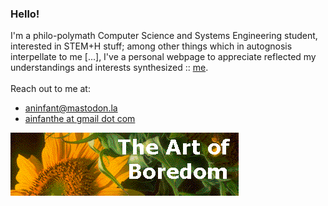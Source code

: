 ### Hello!
I'm a philo-polymath Computer Science and Systems Engineering student, interested in STEM+H stuff; among other things which in autognosis interpellate to me [...], I've a personal webpage to appreciate reflected my understandings and interests synthesized :: [me](https://ainfanthe.github.io/). <br><br> Reach out to me at:

- [aninfant@mastodon.la](https://mastodon.la/@aninfant)
- <a href="mailto:ainfanthe@gmail.com">ainfanthe at gmail dot com</a>

<img style="" src="https://raw.githubusercontent.com/ainfanthe/ainfanthe/main/assets/img1.png">
